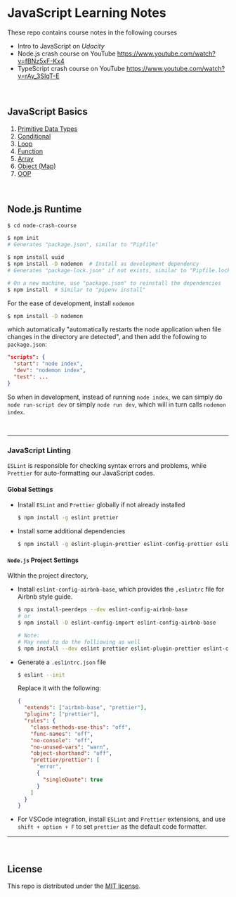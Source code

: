 # JavaScript Learning Notes

These repo contains course notes in the following courses

* Intro to JavaScript on *Udacity*
* Node.js crash course on YouTube https://www.youtube.com/watch?v=fBNz5xF-Kx4
* TypeScript crash course on YouTube https://www.youtube.com/watch?v=rAy_3SIqT-E

<br>

## JavaScript Basics

1. <a href="https://github.com/Ziang-Lu/JavaScript-Learning-Notes/blob/master/1_primitive_data_types.js">Primitive Data Types</a>
2. <a href="https://github.com/Ziang-Lu/JavaScript-Learning-Notes/blob/master/2_conditional.js">Conditional</a>
3. <a href="https://github.com/Ziang-Lu/JavaScript-Learning-Notes/blob/master/3_loop.js">Loop</a>
4. <a href="https://github.com/Ziang-Lu/JavaScript-Learning-Notes/blob/master/4_function.js">Function</a>
5. <a href="https://github.com/Ziang-Lu/JavaScript-Learning-Notes/blob/master/5_array.js">Array</a>
6. <a href="https://github.com/Ziang-Lu/JavaScript-Learning-Notes/blob/master/6_object_(map).js">Object (Map)</a>
7. <a href="https://github.com/Ziang-Lu/JavaScript-Learning-Notes/blob/master/7_oop.js">OOP</a>

<br>

## Node.js Runtime

```bash
$ cd node-crash-course

$ npm init
# Generates "package.json", similar to "Pipfile"

$ npm install uuid
$ npm install -D nodemon  # Install as development dependency
# Generates "package-lock.json" if not exists, similar to "Pipfile.lock"

# On a new machine, use "package.json" to reinstall the dependencies
$ npm install  # Similar to "pipenv install"
```

For the ease of development, install `nodemon`

```bash
$ npm install -D nodemon
```

which automatically "automatically restarts the node application when file changes in the directory are detected", and then add the following to `package.json`:

```json
"scripts": {
  "start": "node index",
  "dev": "nodemon index",
  "test": ...
}
```

So when in development, instead of running `node index`,  we can simply do `node run-script dev` or simply `node run dev`, which will in turn calls `nodemon index`.

<br>

***

### JavaScript Linting

`ESLint` is responsible for checking syntax errors and problems, while `Prettier` for auto-formatting our JavaScript codes.

#### Global Settings

* Install `ESLint` and `Prettier` globally if not already installed

  ```bash
  $ npm install -g eslint prettier
  ```

* Install some additional dependencies

  ```bash
  $ npm install -g eslint-plugin-prettier eslint-config-prettier eslint-plugin-node eslint-config-node
  ```

#### `Node.js` Project Settings

WIthin the project directory,

* Install `eslint-config-airbnb-base`, which provides the `,eslintrc` file for Airbnb style guide.

  ```bash
  $ npx install-peerdeps --dev eslint-config-airbnb-base
  # or
  $ npm install -D eslint-config-import eslint-config-airbnb-base
  
  # Note:
  # May need to do the folliowing as well
  $ npm install --dev eslint prettier eslint-plugin-prettier eslint-config-prettier eslint-plugin-node eslint-config-node
  ```

* Generate a `.eslintrc.json` file

  ```bash
  $ eslint --init
  ```

  Replace it with the following:

  ```json
  {
    "extends": ["airbnb-base", "prettier"],
    "plugins": ["prettier"],
    "rules": {
      "class-methods-use-this": "off",
      "func-names": "off",
      "no-console": "off",
      "no-unused-vars": "warn",
      "object-shorthand": "off",
      "prettier/prettier": [
        "error",
        {
          "singleQuote": true
        }
      ]
    }
  }
  ```

* For VSCode integration, install `ESLint` and `Prettier` extensions, and use `shift + option + F` to set `prettier` as the default code formatter.

***

<br>

## License

This repo is distributed under the <a href="https://github.com/Ziang-Lu/JavaScript-Learning-Notes/blob/master/LICENSE">MIT license</a>.

